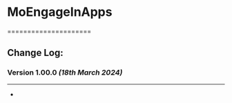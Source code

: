 # MoEngageInApps
=====================
## Change Log:

### Version 1.00.0 *(18th March 2024)*
-------------------------------------------

* 


